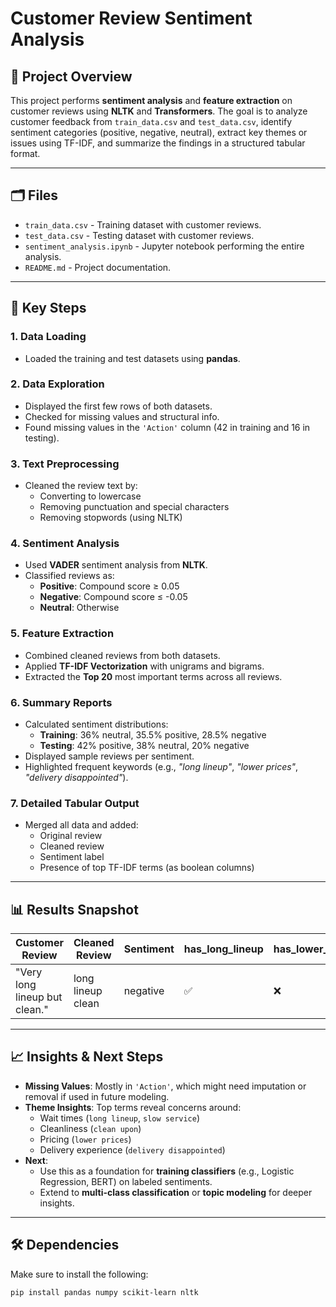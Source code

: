 # Customer Review Sentiment Analysis

## 📌 Project Overview

This project performs **sentiment analysis** and **feature extraction** on customer reviews using **NLTK** and **Transformers**. The goal is to analyze customer feedback from `train_data.csv` and `test_data.csv`, identify sentiment categories (positive, negative, neutral), extract key themes or issues using TF-IDF, and summarize the findings in a structured tabular format.

---

## 🗂️ Files

- `train_data.csv` - Training dataset with customer reviews.
- `test_data.csv` - Testing dataset with customer reviews.
- `sentiment_analysis.ipynb` - Jupyter notebook performing the entire analysis.
- `README.md` - Project documentation.

---

## 🧠 Key Steps

### 1. **Data Loading**

- Loaded the training and test datasets using **pandas**.

### 2. **Data Exploration**

- Displayed the first few rows of both datasets.
- Checked for missing values and structural info.
- Found missing values in the `'Action'` column (42 in training and 16 in testing).

### 3. **Text Preprocessing**

- Cleaned the review text by:
  - Converting to lowercase
  - Removing punctuation and special characters
  - Removing stopwords (using NLTK)

### 4. **Sentiment Analysis**

- Used **VADER** sentiment analysis from **NLTK**.
- Classified reviews as:
  - **Positive**: Compound score ≥ 0.05
  - **Negative**: Compound score ≤ -0.05
  - **Neutral**: Otherwise

### 5. **Feature Extraction**

- Combined cleaned reviews from both datasets.
- Applied **TF-IDF Vectorization** with unigrams and bigrams.
- Extracted the **Top 20** most important terms across all reviews.

### 6. **Summary Reports**

- Calculated sentiment distributions:
  - **Training**: 36% neutral, 35.5% positive, 28.5% negative
  - **Testing**: 42% positive, 38% neutral, 20% negative
- Displayed sample reviews per sentiment.
- Highlighted frequent keywords (e.g., _"long lineup"_, _"lower prices"_, _"delivery disappointed"_).

### 7. **Detailed Tabular Output**

- Merged all data and added:
  - Original review
  - Cleaned review
  - Sentiment label
  - Presence of top TF-IDF terms (as boolean columns)

---

## 📊 Results Snapshot

| Customer Review | Cleaned Review | Sentiment | has_long_lineup | has_lower_prices | ... |
|-----------------|----------------|-----------|------------------|------------------|-----|
| "Very long lineup but clean." | long lineup clean | negative | ✅ | ❌ | ... |

---

## 📈 Insights & Next Steps

- **Missing Values**: Mostly in `'Action'`, which might need imputation or removal if used in future modeling.
- **Theme Insights**: Top terms reveal concerns around:
  - Wait times (`long lineup`, `slow service`)
  - Cleanliness (`clean upon`)
  - Pricing (`lower prices`)
  - Delivery experience (`delivery disappointed`)
- **Next**:
  - Use this as a foundation for **training classifiers** (e.g., Logistic Regression, BERT) on labeled sentiments.
  - Extend to **multi-class classification** or **topic modeling** for deeper insights.

---

## 🛠️ Dependencies

Make sure to install the following:

```bash
pip install pandas numpy scikit-learn nltk

